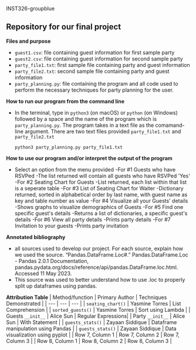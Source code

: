 INST326-groupblue

Repository for our final project
  -

**Files and purpose**
- `guest1.csv`: file containing guest information for first sample party
- `guest2.csv`: file containing guest information for second sample party 
- `party_file1.txt`: first sample file containing party and guest information 
- `party_file2.txt`: second sample file containing party and guest information
- `party_planning.py`: file containing the program and all code used to perform 
  the necessary techniques for party planning for the user. 

**How to run our program from the command line**
- In the terminal, type in `python3` (on macOS) or `python` (on Windows) 
followed by a space and the name of the program which is `party_planning.py`. 
The program takes in a text file as the comamand-line argument. 
There are two text files provided `party_file1.txt` and `party_file2.txt`

  `python3 party_planning.py party_file1.txt`

**How to use our program and/or interpret the output of the program**
- Select an option from the menu provided
  -For #1 Guests who have RSVPed
    -The list returned will contain all guests who have RSVPed 'Yes'
  -For #2 Seating Chart for Guests
    -List returned, each list within that list is a seperate table
  -For #3 List of Seating Chart for Waiter
    -Dictionary returned, sorted in alphabetical order by last name, 
    with guest name as key and table number as value
  -For #4 Visualize all your Guests' details
    -Shows graphs to visualize demographics of Guests
  -For #5 Find one specific guest's details
    -Returns a list of dictionaries, a specific guest's details
  -For #6 View all party details
    -Prints party details
  -For #7 Invitation to your guests
    -Prints party invitation

**Annotated bibliography** 
- all sources used to develop our project. For each source, explain how we used the source.
“Pandas.DataFrame.Loc#.” Pandas.DataFrame.Loc - Pandas 2.0.1 Documentation, pandas.pydata.org/docs/reference/api/pandas.DataFrame.loc.html. Accessed 11 May 2023. 
- This source was used to better understand how to use .loc to properly split up dataframes using pandas.

**Attribution Table**
| Method/function | Primary Author | Techniques Demonstrated |
| --- | --- | --- |
| `seating_chart()` | Yasmine Torres | List Comprehension |
| `sorted_guests()` | Yasmine Torres | Sort using Lambda |
| Guests `__init__` | Alice Sun      | Regular Expressions|
| Party `__init__`  | Alice Sun      | With Statement |
| `guests_stats()` | Zayaan Siddique | Dataframe manipulation using Pandas |
| `guests_stats()` | Zayaan Siddique | Data visualization using pyplot |
| Row 7, Column 1 | Row 7, Column 2 | Row 7, Column 3 |
| Row 8, Column 1 | Row 8, Column 2 | Row 8, Column 3 |
